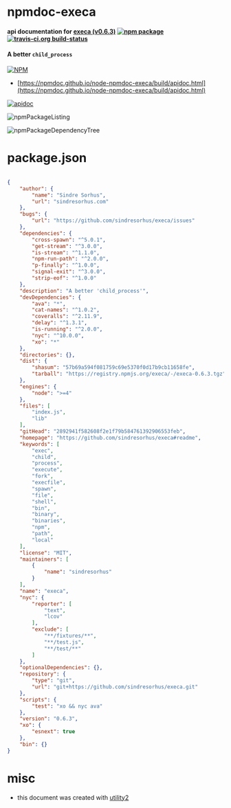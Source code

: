 # npmdoc-execa

#### api documentation for  [execa (v0.6.3)](https://github.com/sindresorhus/execa#readme)  [![npm package](https://img.shields.io/npm/v/npmdoc-execa.svg?style=flat-square)](https://www.npmjs.org/package/npmdoc-execa) [![travis-ci.org build-status](https://api.travis-ci.org/npmdoc/node-npmdoc-execa.svg)](https://travis-ci.org/npmdoc/node-npmdoc-execa)

#### A better `child_process`

[![NPM](https://nodei.co/npm/execa.png?downloads=true&downloadRank=true&stars=true)](https://www.npmjs.com/package/execa)

- [https://npmdoc.github.io/node-npmdoc-execa/build/apidoc.html](https://npmdoc.github.io/node-npmdoc-execa/build/apidoc.html)

[![apidoc](https://npmdoc.github.io/node-npmdoc-execa/build/screenCapture.buildCi.browser.%252Ftmp%252Fbuild%252Fapidoc.html.png)](https://npmdoc.github.io/node-npmdoc-execa/build/apidoc.html)

![npmPackageListing](https://npmdoc.github.io/node-npmdoc-execa/build/screenCapture.npmPackageListing.svg)

![npmPackageDependencyTree](https://npmdoc.github.io/node-npmdoc-execa/build/screenCapture.npmPackageDependencyTree.svg)



# package.json

```json

{
    "author": {
        "name": "Sindre Sorhus",
        "url": "sindresorhus.com"
    },
    "bugs": {
        "url": "https://github.com/sindresorhus/execa/issues"
    },
    "dependencies": {
        "cross-spawn": "^5.0.1",
        "get-stream": "^3.0.0",
        "is-stream": "^1.1.0",
        "npm-run-path": "^2.0.0",
        "p-finally": "^1.0.0",
        "signal-exit": "^3.0.0",
        "strip-eof": "^1.0.0"
    },
    "description": "A better 'child_process'",
    "devDependencies": {
        "ava": "*",
        "cat-names": "^1.0.2",
        "coveralls": "^2.11.9",
        "delay": "^1.3.1",
        "is-running": "^2.0.0",
        "nyc": "^10.0.0",
        "xo": "*"
    },
    "directories": {},
    "dist": {
        "shasum": "57b69a594f081759c69e5370f0d17b9cb11658fe",
        "tarball": "https://registry.npmjs.org/execa/-/execa-0.6.3.tgz"
    },
    "engines": {
        "node": ">=4"
    },
    "files": [
        "index.js",
        "lib"
    ],
    "gitHead": "2892941f582608f2e1f79b584761392906553feb",
    "homepage": "https://github.com/sindresorhus/execa#readme",
    "keywords": [
        "exec",
        "child",
        "process",
        "execute",
        "fork",
        "execfile",
        "spawn",
        "file",
        "shell",
        "bin",
        "binary",
        "binaries",
        "npm",
        "path",
        "local"
    ],
    "license": "MIT",
    "maintainers": [
        {
            "name": "sindresorhus"
        }
    ],
    "name": "execa",
    "nyc": {
        "reporter": [
            "text",
            "lcov"
        ],
        "exclude": [
            "**/fixtures/**",
            "**/test.js",
            "**/test/**"
        ]
    },
    "optionalDependencies": {},
    "repository": {
        "type": "git",
        "url": "git+https://github.com/sindresorhus/execa.git"
    },
    "scripts": {
        "test": "xo && nyc ava"
    },
    "version": "0.6.3",
    "xo": {
        "esnext": true
    },
    "bin": {}
}
```



# misc
- this document was created with [utility2](https://github.com/kaizhu256/node-utility2)
